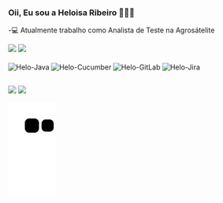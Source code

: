 ### Oii, Eu sou a Heloisa Ribeiro 👋👩🏽

-💻 Atualmente trabalho como Analista de Teste na Agrosátelite

<div>
  <a ref='https://github.com/heloribeiro'>
  <img height="180em" src="https://github-readme-stats.vercel.app/api?username=heloribeiro&show_icons=true&theme=merko&count_private=true">    
  <img height="180em" src="https://github-readme-stats.vercel.app/api/top-langs?username=heloribeiro&layout=compact&langs_count=8&theme=merko">
</div>
  
<div style="display: inline_block"> <br>
  <img align="center" alt="Helo-Java" heigth="40" width="50" src="https://cdn.jsdelivr.net/gh/devicons/devicon/icons/java/java-original-wordmark.svg">
  <img align="center" alt="Helo-Cucumber" heigth="40" width="50" src="https://cdn.jsdelivr.net/gh/devicons/devicon/icons/cucumber/cucumber-plain.svg">
  <img align="center" alt="Helo-GitLab" heigth="40" width="50" src="https://cdn.jsdelivr.net/gh/devicons/devicon/icons/gitlab/gitlab-original-wordmark.svg">
  <img align="center" alt="Helo-Jira" heigth="50" width="60" src="https://cdn.jsdelivr.net/gh/devicons/devicon/icons/jira/jira-original-wordmark.svg">
</div>
  
##

<div>
<a href="https://www.linkedin.com/in/heloisa-ribeiro/" target="_blank"><img src="https://img.shields.io/badge/LinkedIn-0077B5?style=for-the-badge&logo=linkedin&logoColor=white" target="_blank"></a>  
<a href="https://gitlab.com/helorib" target="_blank"><img src="https://img.shields.io/badge/GitLab-330F63?style=for-the-badge&logo=gitlab&logoColor=white" target="_blank"></a> 
</div>
  
![Snake animation](https://github.com/heloribeiro/heloribeiro/blob/output/github-contribution-grid-snake.svg)

